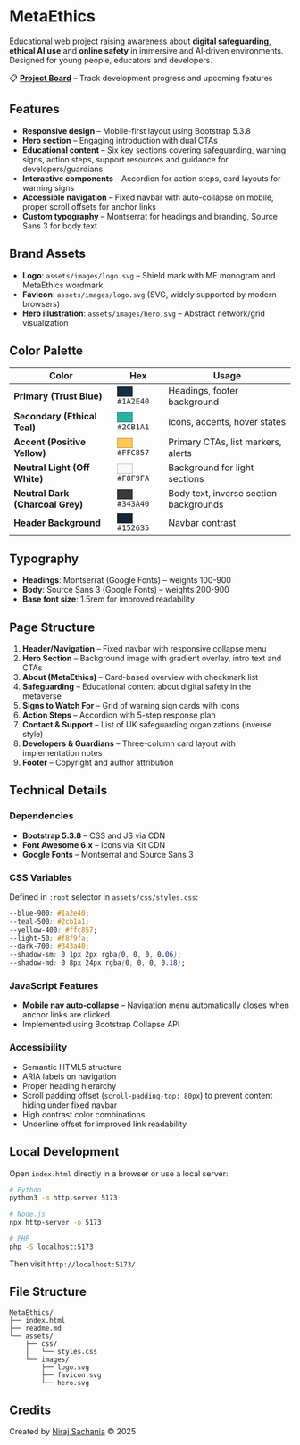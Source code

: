 # MetaEthics

Educational web project raising awareness about **digital safeguarding**, **ethical AI use** and **online safety** in immersive and AI‑driven environments. Designed for young people, educators and developers.

📋 **[Project Board](https://github.com/users/niraj-sachania/projects/4)** – Track development progress and upcoming features

## Features

- **Responsive design** – Mobile-first layout using Bootstrap 5.3.8
- **Hero section** – Engaging introduction with dual CTAs
- **Educational content** – Six key sections covering safeguarding, warning signs, action steps, support resources and guidance for developers/guardians
- **Interactive components** – Accordion for action steps, card layouts for warning signs
- **Accessible navigation** – Fixed navbar with auto-collapse on mobile, proper scroll offsets for anchor links
- **Custom typography** – Montserrat for headings and branding, Source Sans 3 for body text

## Brand Assets

- **Logo**: `assets/images/logo.svg` – Shield mark with ME monogram and MetaEthics wordmark
- **Favicon**: `assets/images/logo.svg` (SVG, widely supported by modern browsers)
- **Hero illustration**: `assets/images/hero.svg` – Abstract network/grid visualization

## Color Palette

| Color                            | Hex                                                                                                                                                                                                                        | Usage                                  |
| -------------------------------- | -------------------------------------------------------------------------------------------------------------------------------------------------------------------------------------------------------------------------- | -------------------------------------- |
| **Primary (Trust Blue)**         | <img alt="#1A2E40" src="data:image/svg+xml;utf8,<svg xmlns='http://www.w3.org/2000/svg' width='28' height='18'><rect width='100%' height='100%' fill='%231A2E40' stroke='%23000000' stroke-width='0.5'/></svg>"> `#1A2E40` | Headings, footer background            |
| **Secondary (Ethical Teal)**     | <img alt="#2CB1A1" src="data:image/svg+xml;utf8,<svg xmlns='http://www.w3.org/2000/svg' width='28' height='18'><rect width='100%' height='100%' fill='%232CB1A1' stroke='%23000000' stroke-width='0.5'/></svg>"> `#2CB1A1` | Icons, accents, hover states           |
| **Accent (Positive Yellow)**     | <img alt="#FFC857" src="data:image/svg+xml;utf8,<svg xmlns='http://www.w3.org/2000/svg' width='28' height='18'><rect width='100%' height='100%' fill='%23FFC857' stroke='%23000000' stroke-width='0.5'/></svg>"> `#FFC857` | Primary CTAs, list markers, alerts     |
| **Neutral Light (Off White)**    | <img alt="#F8F9FA" src="data:image/svg+xml;utf8,<svg xmlns='http://www.w3.org/2000/svg' width='28' height='18'><rect width='100%' height='100%' fill='%23F8F9FA' stroke='%23000000' stroke-width='0.5'/></svg>"> `#F8F9FA` | Background for light sections          |
| **Neutral Dark (Charcoal Grey)** | <img alt="#343A40" src="data:image/svg+xml;utf8,<svg xmlns='http://www.w3.org/2000/svg' width='28' height='18'><rect width='100%' height='100%' fill='%23343A40' stroke='%23000000' stroke-width='0.5'/></svg>"> `#343A40` | Body text, inverse section backgrounds |
| **Header Background**            | <img alt="#152635" src="data:image/svg+xml;utf8,<svg xmlns='http://www.w3.org/2000/svg' width='28' height='18'><rect width='100%' height='100%' fill='%23152635' stroke='%23000000' stroke-width='0.5'/></svg>"> `#152635` | Navbar contrast                        |

## Typography

- **Headings**: Montserrat (Google Fonts) – weights 100-900
- **Body**: Source Sans 3 (Google Fonts) – weights 200-900
- **Base font size**: 1.5rem for improved readability

## Page Structure

1. **Header/Navigation** – Fixed navbar with responsive collapse menu
2. **Hero Section** – Background image with gradient overlay, intro text and CTAs
3. **About (MetaEthics)** – Card-based overview with checkmark list
4. **Safeguarding** – Educational content about digital safety in the metaverse
5. **Signs to Watch For** – Grid of warning sign cards with icons
6. **Action Steps** – Accordion with 5-step response plan
7. **Contact & Support** – List of UK safeguarding organizations (inverse style)
8. **Developers & Guardians** – Three-column card layout with implementation notes
9. **Footer** – Copyright and author attribution

## Technical Details

### Dependencies

- **Bootstrap 5.3.8** – CSS and JS via CDN
- **Font Awesome 6.x** – Icons via Kit CDN
- **Google Fonts** – Montserrat and Source Sans 3

### CSS Variables

Defined in `:root` selector in `assets/css/styles.css`:

```css
--blue-900: #1a2e40;
--teal-500: #2cb1a1;
--yellow-400: #ffc857;
--light-50: #f8f9fa;
--dark-700: #343a40;
--shadow-sm: 0 1px 2px rgba(0, 0, 0, 0.06);
--shadow-md: 0 8px 24px rgba(0, 0, 0, 0.18);
```

### JavaScript Features

- **Mobile nav auto-collapse** – Navigation menu automatically closes when anchor links are clicked
- Implemented using Bootstrap Collapse API

### Accessibility

- Semantic HTML5 structure
- ARIA labels on navigation
- Proper heading hierarchy
- Scroll padding offset (`scroll-padding-top: 80px`) to prevent content hiding under fixed navbar
- High contrast color combinations
- Underline offset for improved link readability

## Local Development

Open `index.html` directly in a browser or use a local server:

```bash
# Python
python3 -m http.server 5173

# Node.js
npx http-server -p 5173

# PHP
php -S localhost:5173
```

Then visit `http://localhost:5173/`

## File Structure

```
MetaEthics/
├── index.html
├── readme.md
└── assets/
    ├── css/
    │   └── styles.css
    └── images/
        ├── logo.svg
        ├── favicon.svg
        └── hero.svg
```

## Credits

Created by [Niraj Sachania](https://www.linkedin.com/in/niraj-sachania) © 2025
